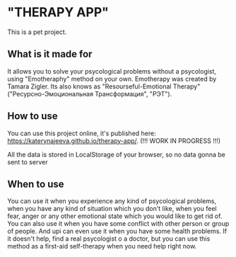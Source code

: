 # "THERAPY APP"  

This is a pet project.

## What is it made for

It allows you to solve your psycological problems without a psycologist, using "Emotheraphy" method on your own. Emotherapy was created by Tamara Zigler. Its also knows as "Resourseful-Emotional Therapy" ("Ресурсно-Эмоциональная Трансформация", "РЭТ").

## How to use

You can use this project online, it's published here: https://katerynajeeva.github.io/therapy-app/.  (!!! WORK IN PROGRESS !!!)

All the data is stored in LocalStorage of your browser, so no data gonna be sent to server

## When to use

You can use it when you experience any kind of psycological problems, when you have any kind of situation which you don't like, when you feel fear, anger or any other emotional state which you would like to get rid of. You can also use it when you have some conflict with other person or group of people. And upi can even use it when you have some health problems. If it doesn't help, find a real psycologist o a doctor, but you can use this method as a first-aid self-therapy when you need help right now.
